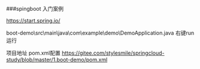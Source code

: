 ###spingboot 入门案例


https://start.spring.io/

boot-demo\src\main\java\com\example\demo\DemoApplication.java
右键run 运行


项目地址
pom.xml配置
https://gitee.com/stylesmile/springcloud-study/blob/master/1.boot-demo/pom.xml

